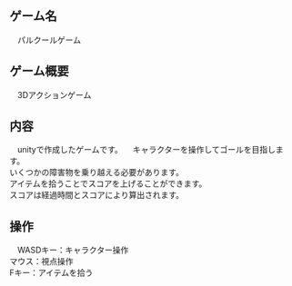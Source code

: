 ## ゲーム名  
　パルクールゲーム
  
## ゲーム概要  
　3Dアクションゲーム
  
## 内容  
　unityで作成したゲームです。
　キャラクターを操作してゴールを目指します。  
  いくつかの障害物を乗り越える必要があります。  
  アイテムを拾うことでスコアを上げることができます。  
  スコアは経過時間とスコアにより算出されます。
  
## 操作  
　WASDキー：キャラクター操作  
  マウス：視点操作  
  Fキー：アイテムを拾う
  

